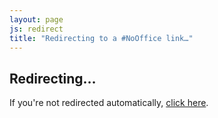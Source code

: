 ```yaml
---
layout: page
js: redirect
title: "Redirecting to a #NoOffice link…"
---
```


## Redirecting…

If you're not redirected automatically, <a href="#" id="to">click here</a>.